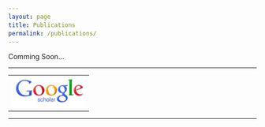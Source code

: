 ```yaml
---
layout: page
title: Publications
permalink: /publications/
---
```


Comming Soon...
<hr/>
<div align="center">
<table text-align="center">
<tr>
<td><a href='http://scholar.google.co.in/citations?user=MahZ6toAAAAJ&hl=en'><img src='/public/images/GoogleScholar.jpg' width='150' border='0'></a></td>
</tr>
</table>
</div>
<hr/>
